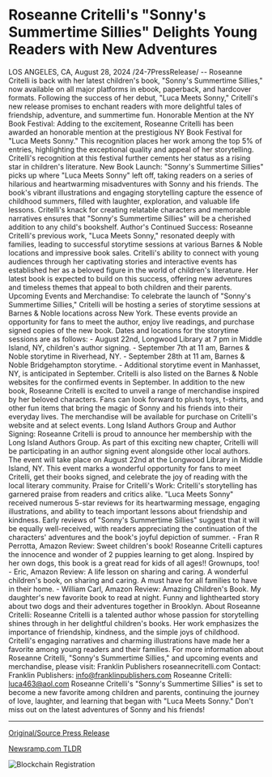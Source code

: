 # Roseanne Critelli's "Sonny's Summertime Sillies" Delights Young Readers with New Adventures

LOS ANGELES, CA, August 28, 2024 /24-7PressRelease/ -- Roseanne Critelli is back with her latest children's book, "Sonny's Summertime Sillies," now available on all major platforms in ebook, paperback, and hardcover formats. Following the success of her debut, "Luca Meets Sonny," Critelli's new release promises to enchant readers with more delightful tales of friendship, adventure, and summertime fun.  Honorable Mention at the NY Book Festival:  Adding to the excitement, Roseanne Critelli has been awarded an honorable mention at the prestigious NY Book Festival for "Luca Meets Sonny." This recognition places her work among the top 5% of entries, highlighting the exceptional quality and appeal of her storytelling. Critelli's recognition at this festival further cements her status as a rising star in children's literature.  New Book Launch:  "Sonny's Summertime Sillies" picks up where "Luca Meets Sonny" left off, taking readers on a series of hilarious and heartwarming misadventures with Sonny and his friends. The book's vibrant illustrations and engaging storytelling capture the essence of childhood summers, filled with laughter, exploration, and valuable life lessons. Critelli's knack for creating relatable characters and memorable narratives ensures that "Sonny's Summertime Sillies" will be a cherished addition to any child's bookshelf.  Author's Continued Success:  Roseanne Critelli's previous work, "Luca Meets Sonny," resonated deeply with families, leading to successful storytime sessions at various Barnes & Noble locations and impressive book sales. Critelli's ability to connect with young audiences through her captivating stories and interactive events has established her as a beloved figure in the world of children's literature. Her latest book is expected to build on this success, offering new adventures and timeless themes that appeal to both children and their parents.  Upcoming Events and Merchandise:  To celebrate the launch of "Sonny's Summertime Sillies," Critelli will be hosting a series of storytime sessions at Barnes & Noble locations across New York. These events provide an opportunity for fans to meet the author, enjoy live readings, and purchase signed copies of the new book. Dates and locations for the storytime sessions are as follows:  - August 22nd, Longwood Library at 7 pm in Middle Island, NY, children's author signing. - September 7th at 11 am, Barnes & Noble storytime in Riverhead, NY. - September 28th at 11 am, Barnes & Noble Bridgehampton storytime. - Additional storytime event in Manhasset, NY, is anticipated in September.  Critelli is also listed on the Barnes & Noble websites for the confirmed events in September. In addition to the new book, Roseanne Critelli is excited to unveil a range of merchandise inspired by her beloved characters. Fans can look forward to plush toys, t-shirts, and other fun items that bring the magic of Sonny and his friends into their everyday lives. The merchandise will be available for purchase on Critelli's website and at select events.  Long Island Authors Group and Author Signing:  Roseanne Critelli is proud to announce her membership with the Long Island Authors Group. As part of this exciting new chapter, Critelli will be participating in an author signing event alongside other local authors. The event will take place on August 22nd at the Longwood Library in Middle Island, NY. This event marks a wonderful opportunity for fans to meet Critelli, get their books signed, and celebrate the joy of reading with the local literary community.  Praise for Critelli's Work:  Critelli's storytelling has garnered praise from readers and critics alike. "Luca Meets Sonny" received numerous 5-star reviews for its heartwarming message, engaging illustrations, and ability to teach important lessons about friendship and kindness. Early reviews of "Sonny's Summertime Sillies" suggest that it will be equally well-received, with readers appreciating the continuation of the characters' adventures and the book's joyful depiction of summer.  - Fran R Perrotta, Amazon Review: Sweet children's book! Roseanne Critelli captures the innocence and wonder of 2 puppies learning to get along. Inspired by her own dogs, this book is a great read for kids of all ages!! Grownups, too! - Eric, Amazon Review: A life lesson on sharing and caring. A wonderful children's book, on sharing and caring. A must have for all families to have in their home. - William Carl, Amazon Review: Amazing Children's Book. My daughter's new favorite book to read at night. Funny and lighthearted story about two dogs and their adventures together in Brooklyn.  About Roseanne Critelli:  Roseanne Critelli is a talented author whose passion for storytelling shines through in her delightful children's books. Her work emphasizes the importance of friendship, kindness, and the simple joys of childhood. Critelli's engaging narratives and charming illustrations have made her a favorite among young readers and their families. For more information about Roseanne Critelli, "Sonny's Summertime Sillies," and upcoming events and merchandise, please visit:  Franklin Publishers  roseannecritelli.com  Contact:  Franklin Publishers: info@franklinpublishers.com  Roseanne Critelli: luca463@aol.com  Roseanne Critelli's "Sonny's Summertime Sillies" is set to become a new favorite among children and parents, continuing the journey of love, laughter, and learning that began with "Luca Meets Sonny." Don't miss out on the latest adventures of Sonny and his friends! 

---

[Original/Source Press Release](https://www.24-7pressrelease.com/press-release/513848/roseanne-critellis-sonnys-summertime-sillies-delights-young-readers-with-new-adventures)
                    

[Newsramp.com TLDR](None) 

 



![Blockchain Registration](https://cdn.newsramp.app/24-7PressRelease/qrcode/248/28/moss9HkG.webp)